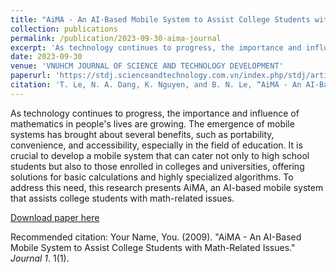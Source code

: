 ```yaml
---
title: "AiMA - An AI-Based Mobile System to Assist College Students with Math-Related Issues"
collection: publications
permalink: /publication/2023-09-30-aima-journal
excerpt: 'As technology continues to progress, the importance and influence of mathematics in people's lives are growing. The emergence of mobile systems has brought about several benefits, such as portability, convenience, and accessibility, especially in the field of education. It is crucial to develop a mobile system that can cater not only to high school students but also to those enrolled in colleges and universities, offering solutions for basic calculations and highly specialized algorithms. To address this need, this research presents AiMA, an AI-based mobile system that assists college students with math-related issues.'
date: 2023-09-30
venue: 'VNUHCM JOURNAL OF SCIENCE AND TECHNOLOGY DEVELOPMENT'
paperurl: 'https://stdj.scienceandtechnology.com.vn/index.php/stdj/article/view/4104'
citation: 'T. Le, N. A. Dang, K. Nguyen, and B. N. Le, “AiMA - An AI-Based Mobile System to Assist College Students with Math-Related Issues”, VNUHCM Journal of Science and Technology Development, vol. 26, no. 3, pp. 2863-2875, Sep. 2023.'
---
```

As technology continues to progress, the importance and influence of mathematics in people's lives are growing. The emergence of mobile systems has brought about several benefits, such as portability, convenience, and accessibility, especially in the field of education. It is crucial to develop a mobile system that can cater not only to high school students but also to those enrolled in colleges and universities, offering solutions for basic calculations and highly specialized algorithms. To address this need, this research presents AiMA, an AI-based mobile system that assists college students with math-related issues.

[Download paper here](https://stdj.scienceandtechnology.com.vn/index.php/stdj/article/view/4104)

Recommended citation: Your Name, You. (2009). "AiMA - An AI-Based Mobile System to Assist College Students with Math-Related Issues." <i>Journal 1</i>. 1(1).